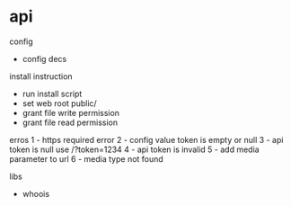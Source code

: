 # api

config
- config decs

install instruction
- run install script
- set web root public/
- grant file write permission
- grant file read permission

erros
1 - https required error
2 - config value token is empty or null
3 - api token is null use /?token=1234
4 - api token is invalid
5 - add media parameter to url
6 - media type not found

libs 
- whoois